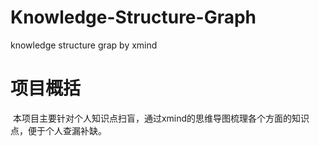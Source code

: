 # Knowledge-Structure-Graph
knowledge structure grap by xmind

# 项目概括
  本项目主要针对个人知识点扫盲，通过xmind的思维导图梳理各个方面的知识点，便于个人查漏补缺。
